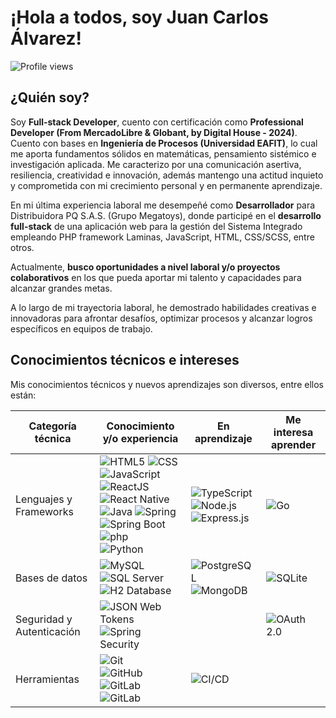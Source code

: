 # ¡Hola a todos, soy Juan Carlos Álvarez!

![Profile views](https://komarev.com/ghpvc/?username=alseloes&color=blue&style=plastic)

## ¿Quién soy?
Soy **Full-stack Developer**, cuento con certificación como **Professional Developer (From MercadoLibre & Globant, by Digital House - 2024)**. Cuento con bases en **Ingeniería de Procesos (Universidad EAFIT)**, lo cual me aporta fundamentos sólidos en matemáticas, pensamiento sistémico e investigación aplicada. Me caracterizo por una comunicación asertiva, resiliencia, creatividad e innovación, además mantengo una actitud inquieto y comprometida con mi crecimiento personal y en permanente aprendizaje.

En mi última experiencia laboral me desempeñé como **Desarrollador** para Distribuidora PQ S.A.S. (Grupo Megatoys), donde participé en el **desarrollo full-stack** de una aplicación web para la gestión del Sistema Integrado empleando PHP framework Laminas, JavaScript, HTML, CSS/SCSS, entre otros.

Actualmente, **busco oportunidades a nivel laboral y/o proyectos colaborativos** en los que pueda aportar mi talento y capacidades para alcanzar grandes metas.

A lo largo de mi trayectoria laboral, he demostrado habilidades creativas e innovadoras para afrontar desafíos, optimizar procesos y alcanzar logros específicos en equipos de trabajo.

## Conocimientos técnicos e intereses
Mis conocimientos técnicos y nuevos aprendizajes son diversos, entre ellos están:

| Categoría técnica            | Conocimiento y/o experiencia                                                                 | En aprendizaje                                       | Me interesa aprender                  |
|-----------------------------|-----------------------------------------------------------------------------------------------|------------------------------------------------------|---------------------------------------|
| Lenguajes y Frameworks      | ![HTML5](https://img.shields.io/badge/HTML5-E34F26?style=flat&logo=html5&logoColor=white) ![CSS](https://img.shields.io/badge/CSS-663399?style=flat&logo=css&logoColor=white) ![JavaScript](https://img.shields.io/badge/JavaScript-F7DF1E?style=flat&logo=javascript&logoColor=white) <br> ![ReactJS](https://img.shields.io/badge/ReactJS-61DAFB?style=flat&logo=react&logoColor=white) ![React Native](https://img.shields.io/badge/React_Native-61DAFB?style=flat&logo=react&logoColor=white) <br> ![Java](https://img.shields.io/badge/Java-3A75B0?style=flat&logo=java&logoColor=white) ![Spring](https://img.shields.io/badge/Spring-6DB33F?style=flat&logo=spring&logoColor=white) ![Spring Boot](https://img.shields.io/badge/Spring_Boot-6DB33F?style=flat&logo=springboot&logoColor=white) <br> ![php](https://img.shields.io/badge/php-777BB4?style=flat&logo=pHP&logoColor=white) <br> ![Python](https://img.shields.io/badge/Python-3776AB?style=flat&logo=python&logoColor=white) | ![TypeScript](https://img.shields.io/badge/TypeScript-3178C6?style=flat&logo=typescript&logoColor=white) <br> ![Node.js](https://img.shields.io/badge/Node.js-5FA04E?style=flat&logo=node.js&logoColor=white) ![Express.js](https://img.shields.io/badge/Express-000000?style=flat&logo=express&logoColor=white) | ![Go](https://img.shields.io/badge/Go-00ADD8?style=flat&logo=go&logoColor=white)                         |
| Bases de datos              |  ![MySQL](https://img.shields.io/badge/MySQL-4479A1?style=flat&logo=mysql&logoColor=white)<br>![SQL Server](https://img.shields.io/badge/SQL_Server-CC2927?style=flat&logoColor=white) <br> ![H2 Database](https://img.shields.io/badge/H2_Database-09476B?style=flat&logo=h2database&logoColor=white) |  ![PostgreSQL](https://img.shields.io/badge/PostgreSQL-4169E1?style=flat&logo=postgreesql&logoColor=white) <br> ![MongoDB](https://img.shields.io/badge/MongoDB-47A248?style=flat&logo=mongodb&logoColor=white)                                            |                        ![SQLite](https://img.shields.io/badge/SQLite-003B57?style=flat&logo=sqlite&logoColor=white)           |
| Seguridad y Autenticación   | ![JSON Web Tokens](https://img.shields.io/badge/JSON_Web_Tokens_JWT-000000?style=flat&logo=jsonwebtokens&logoColor=white) <br> ![Spring Security](https://img.shields.io/badge/Spring_Security-6DB33F?style=flat&logo=springsecurity&logoColor=white)                                          |                                                                                                          | ![OAuth 2.0](https://img.shields.io/badge/OAuth%202.0-000000?style=flat&logoColor=white)                        |
| Herramientas                | ![Git](https://img.shields.io/badge/Git-F05032?style=flat&logo=git&logoColor=white) <br> ![GitHub](https://img.shields.io/badge/GitHub-181717?style=flat&logo=github&logoColor=white) ![GitLab](https://img.shields.io/badge/GitLab-FC6D26?style=flat&logo=gitlab&logoColor=white) <br> ![GitLab](https://img.shields.io/badge/Linux-FCC624?style=flat&logo=linux&logoColor=white)                                                              |  ![CI/CD](https://img.shields.io/badge/CI/CD_pipelines_(avanzado)-000000?style=flat&logoColor=white)                            |                     | ![JUnit5](https://img.shields.io/badge/JUnit5-25A162?style=flat&logo=junit5&logoColor=white) <br> ![Jest](https://img.shields.io/badge/Jest-C21325?style=flat&logo=jest&logoColor=white) <br> ![Postman](https://img.shields.io/badge/Postman-FF6C37?style=flat&logo=postman&logoColor=white)  |                                  |  ![Cypress](https://img.shields.io/badge/Cypress-69D3A7?style=flat&logo=cypress&logoColor=white) <br> ![Playwright](https://img.shields.io/badge/Playwright-292929?style=flat&color=45BA4B)                  |